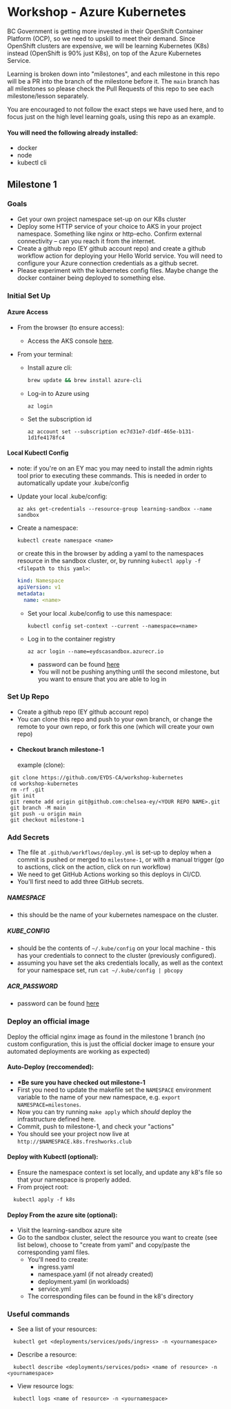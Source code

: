 # Workshop - Azure Kubernetes

BC Government is getting more invested in their OpenShift Container Platform (OCP), so we need to upskill to meet their demand. Since OpenShift clusters are expensive, we will be learning Kubernetes (K8s) instead (OpenShift is 90% just K8s), on top of the Azure Kubernetes Service.

Learning is broken down into "milestones", and each milestone in this repo will be a PR into the branch of the milestone before it. The `main` branch has all milestones so please check the Pull Requests of this repo to see each milestone/lesson separately.

You are encouraged to not follow the exact steps we have used here, and to focus just on the high level learning goals, using this repo as an example.

#### You will need the following already installed:

- docker
- node
- kubectl cli

## Milestone 1

### Goals

- Get your own project namespace set-up on our K8s cluster
- Deploy some HTTP service of your choice to AKS in your project namespace. Something like nginx or http-echo. Confirm external connectivity – can you reach it from the internet.
- Create a github repo (EY github account repo) and create a github workflow action for deploying your Hello World service. You will need to configure your Azure connection credentials as a github secret.
- Please experiment with the kubernetes config files. Maybe change the docker container being deployed to something else.

### Initial Set Up

#### Azure Access

- From the browser (to ensure access):

  - Access the AKS console [here](https://portal.azure.com/#@EYGS.onmicrosoft.com/resource/subscriptions/ec7d31e7-d1df-465e-b131-1d1fe4178fc4/resourcegroups/learning-sandbox/providers/Microsoft.ContainerService/managedClusters/sandbox/overview).

- From your terminal:

  - Install azure cli:

    ```bash
    brew update && brew install azure-cli
    ```

  - Log-in to Azure using
    ```
    az login
    ```
  - Set the subscription id
    ```
    az account set --subscription ec7d31e7-d1df-465e-b131-1d1fe4178fc4
    ```

#### Local Kubectl Config

- note: if you're on an EY mac you may need to install the admin rights tool prior to executing these commands. This is needed in order to automatically update your .kube/config

* Update your local .kube/config:
  ```
  az aks get-credentials --resource-group learning-sandbox --name sandbox
  ```
* Create a namespace:

  ```
  kubectl create namespace <name>
  ```

  or create this in the browser by adding a yaml to the namespaces resource in the sandbox cluster, or, by running `kubectl apply -f <filepath to this yaml>`:

  ```yaml
  kind: Namespace
  apiVersion: v1
  metadata:
    name: <name>
  ```

  - Set your local .kube/config to use this namespace:
    ```
    kubectl config set-context --current --namespace=<name>
    ```
  - Log in to the container registry

    ```
    az acr login --name=eydscasandbox.azurecr.io
    ```

    - password can be found [here](https://portal.azure.com/#@EYGS.onmicrosoft.com/resource/subscriptions/ec7d31e7-d1df-465e-b131-1d1fe4178fc4/resourceGroups/learning-sandbox/providers/Microsoft.ContainerRegistry/registries/eydscasandbox/users)
    - You will not be pushing anything until the second milestone, but you want to ensure that you are able to log in

### Set Up Repo

- Create a github repo (EY github account repo)
- You can clone this repo and push to your own branch, or change the remote to your own repo, or fork this one (which will create your own repo)
- #### Checkout branch milestone-1
  example (clone):

```
 git clone https://github.com/EYDS-CA/workshop-kubernetes
 cd workshop-kubernetes
 rm -rf .git
 git init
 git remote add origin git@github.com:chelsea-ey/<YOUR REPO NAME>.git
 git branch -M main
 git push -u origin main
 git checkout milestone-1
```

### Add Secrets

- The file at `.github/workflows/deploy.yml` is set-up to deploy when a commit is pushed or merged to `milestone-1`, or with a manual trigger (go to asctions, click on the action, click on run workflow)
- We need to get GitHub Actions working so this deploys in CI/CD.
- You'll first need to add three GitHub secrets.

##### NAMESPACE

- this should be the name of your kubernetes namespace on the cluster.

##### KUBE_CONFIG

- should be the contents of `~/.kube/config` on your local machine - this has your credentials to connect to the cluster (previously configured).
- assuming you have set the aks credentials locally, as well as the context for your namespace set, run `cat ~/.kube/config | pbcopy`

##### ACR_PASSWORD

- password can be found [here](https://portal.azure.com/#@EYGS.onmicrosoft.com/resource/subscriptions/ec7d31e7-d1df-465e-b131-1d1fe4178fc4/resourceGroups/learning-sandbox/providers/Microsoft.ContainerRegistry/registries/eydscasandbox/users)

### Deploy an official image

Deploy the official nginx image as found in the milestone 1 branch (no custom configuration, this is just the official docker image to ensure your automated deployments are working as expected)

#### Auto-Deploy (reccomended):

- **\*Be sure you have checked out milestone-1**
- First you need to update the makefile set the `NAMESPACE` environment variable to the name of your new namespace, e.g. `export NAMESPACE=milestones`.
- Now you can try running `make apply` which _should_ deploy the infrastructure defined here.
- Commit, push to milestone-1, and check your "actions"
- You should see your project now live at `http://$NAMESPACE.k8s.freshworks.club`

#### Deploy with Kubectl (optional):

- Ensure the namespace context is set locally, and update any k8's file so that your namespace is properly added.
- From project root:

```
  kubectl apply -f k8s
```

#### Deploy From the azure site (optional):

- Visit the learning-sandbox azure site
- Go to the sandbox cluster, select the resource you want to create (see list below), choose to "create from yaml" and copy/paste the corresponding yaml files.
  - You'll need to create:
    - ingress.yaml
    - namespace.yaml (if not already created)
    - deployment.yaml (in workloads)
    - service.yml
  - The corresponding files can be found in the k8's directory

### Useful commands

- See a list of your resources:

```
  kubectl get <deployments/services/pods/ingress> -n <yournamespace>
```

- Describe a resource:

```
  kubectl describe <deployments/services/pods> <name of resource> -n <yournamespace>
```

- View resource logs:

```
  kubectl logs <name of resource> -n <yournamespace>
```
